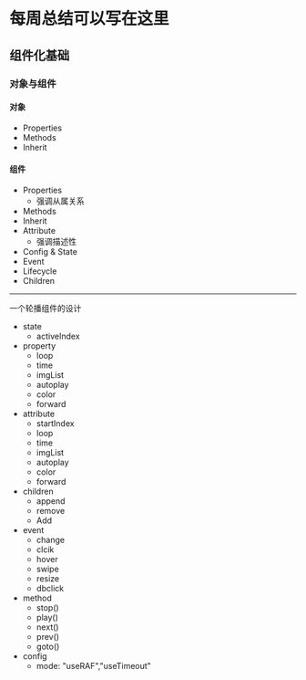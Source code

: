 # 每周总结可以写在这里

## 组件化基础

### 对象与组件

#### 对象

- Properties
- Methods
- Inherit

#### 组件

- Properties
  - 强调从属关系
- Methods
- Inherit
- Attribute
  - 强调描述性
- Config & State
- Event
- Lifecycle
- Children

---

一个轮播组件的设计

- state
  - activeIndex
- property
  - loop
  - time
  - imgList
  - autoplay
  - color
  - forward
- attribute
  - startIndex
  - loop
  - time
  - imgList
  - autoplay
  - color
  - forward
- children
  - append
  - remove
  - Add
- event
  - change
  - clcik
  - hover
  - swipe
  - resize
  - dbclick
- method
  - stop()
  - play()
  - next()
  - prev()
  - goto()
- config
  - mode: "useRAF","useTimeout"
